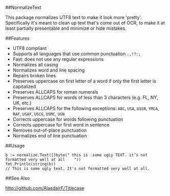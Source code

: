 ##NormalizeText

This package normalizes UTF8 text to make it look more 'pretty'. Specifically it's meant to clean up text that's come out of OCR, to make it at least partially presentable and minimize or hide mistakes.

##Features

* UTF8 compliant
* Supports all languages that use common punctuation `.,!?:;`
* Fast: does not use any regular expressions
* Normalizes all casing
* Normalizes word and line spacing
* Repairs broken lines
* Preserves uppercase on first letter of a word if only the first letter is capitalized
* Preserves ALLCAPS for roman numerals
* Preserves ALLCAPS for words of less than 3 characters (e.g. FL, NY, UK, etc.)
* Preserves ALLCAPS for the following exceptions: `ABC`, `USA`, `USSR`, `YMCA`, `RAF`, `USAF`, `USCG`, `USMC`, `USN`
* Corrects uppercase for words following punctuation
* Corrects uppercase for first word in sentence
* Removes out-of-place punctuation
* Normalizes end of line punctuation

##Usage

    b := normalize.Text([]byte(" this is .some ugLy TEXT. it’s not formatted very well at all    "))
    fmt.Println(string(b))
    // This is some ugly text. It's not formatted very well at all.

##See Also
  
  http://github.com/AlasdairF/Titlecase
